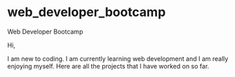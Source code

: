 # web_developer_bootcamp
Web Developer Bootcamp

Hi,

I am new to coding. I am currently learning web development and I am really enjoying myself. Here are all the projects that I have worked on so far.
